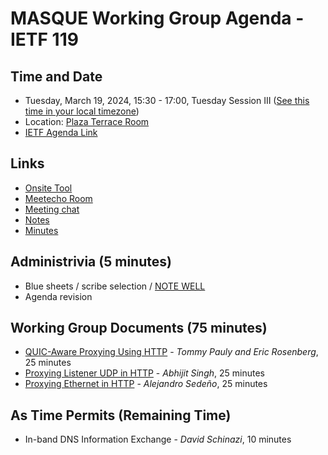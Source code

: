 # MASQUE Working Group Agenda - IETF 119

## Time and Date

* Tuesday, March 19, 2024, 15:30 - 17:00, Tuesday Session III ([See this time in your local timezone](https://www.timeanddate.com/worldclock/fixedtime.html?msg=MASQUE+at+IETF+119&iso=20240319T1530&p1=47&ah=1&am=30))
* Location: [Plaza Terrace Room](https://datatracker.ietf.org/meeting/119/floor-plan?room=plaza-terrace-room)
* [IETF Agenda Link](https://datatracker.ietf.org/meeting/119/agenda/?show=masque)

## Links

* [Onsite Tool](https://meetings.conf.meetecho.com/onsite119/?group=masque&short=masque&item=1)
* [Meetecho Room](https://meetings.conf.meetecho.com/ietf119/?group=masque&short=masque&item=1)
* [Meeting chat](https://zulip.ietf.org/#narrow/stream/masque)
* [Notes](https://notes.ietf.org/notes-ietf-119-masque) 
* [Minutes](https://datatracker.ietf.org/doc/minutes-119-masque/)

## Administrivia (5 minutes)

* Blue sheets / scribe selection / [NOTE WELL](https://www.ietf.org/about/note-well.html) 
* Agenda revision

## Working Group Documents (75 minutes)

- [QUIC-Aware Proxying Using HTTP](https://datatracker.ietf.org/doc/draft-ietf-masque-quic-proxy/) - _Tommy Pauly and Eric Rosenberg_, 25 minutes
- [Proxying Listener UDP in HTTP](https://datatracker.ietf.org/doc/draft-ietf-masque-connect-udp-listen/) - _Abhijit Singh_, 25 minutes
- [Proxying Ethernet in HTTP](https://datatracker.ietf.org/doc/draft-ietf-masque-connect-ethernet/) - _Alejandro Sedeño_, 25 minutes

## As Time Permits (Remaining Time)

- In-band DNS Information Exchange - _David Schinazi_, 10 minutes